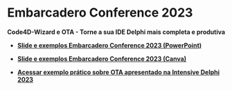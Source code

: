 # Embarcadero Conference 2023

**Code4D-Wizard e OTA - Torne a sua IDE Delphi mais completa e produtiva**

- [**Slide e exemplos Embarcadero Conference 2023 (PowerPoint)**](https://github.com/Code4Delphi/embarcadero-conference/blob/master/2023/Code4D-Wizard-e-OTA.pptx)

- [**Slide e exemplos Embarcadero Conference 2023 (Canva)**](https://www.canva.com/design/DAFs-QnEZkk/urup_Nt1NH1xWjcVjKUm5A/view?utm_content=DAFs-QnEZkk&utm_campaign=designshare&utm_medium=link&utm_source=publishsharelink)

- [**Acessar exemplo prático sobre OTA apresentado na Intensive Delphi 2023**](https://github.com/Code4Delphi/IntensiveDelphi2023)

  

